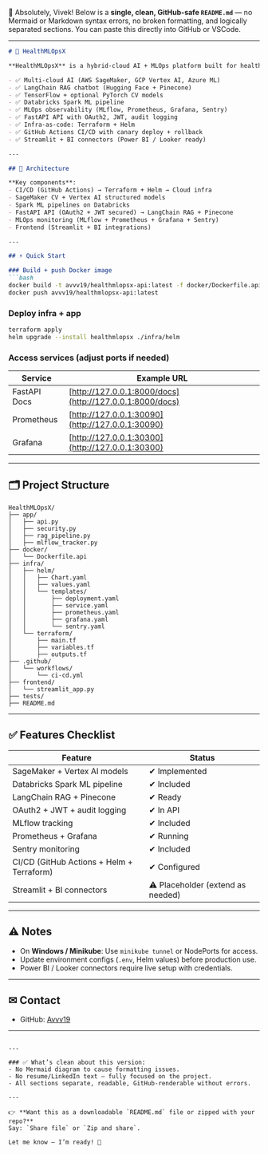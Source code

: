 💯 Absolutely, Vivek! Below is a **single, clean, GitHub-safe `README.md`** — no Mermaid or Markdown syntax errors, no broken formatting, and logically separated sections. You can paste this directly into GitHub or VSCode.

---

````markdown
# 🚀 HealthMLOpsX

**HealthMLOpsX** is a hybrid-cloud AI + MLOps platform built for healthcare. It provides:

- ✅ Multi-cloud AI (AWS SageMaker, GCP Vertex AI, Azure ML)
- ✅ LangChain RAG chatbot (Hugging Face + Pinecone)
- ✅ TensorFlow + optional PyTorch CV models
- ✅ Databricks Spark ML pipeline
- ✅ MLOps observability (MLflow, Prometheus, Grafana, Sentry)
- ✅ FastAPI API with OAuth2, JWT, audit logging
- ✅ Infra-as-code: Terraform + Helm
- ✅ GitHub Actions CI/CD with canary deploy + rollback
- ✅ Streamlit + BI connectors (Power BI / Looker ready)

---

## 📌 Architecture

**Key components**:
- CI/CD (GitHub Actions) → Terraform + Helm → Cloud infra
- SageMaker CV + Vertex AI structured models
- Spark ML pipelines on Databricks
- FastAPI API (OAuth2 + JWT secured) → LangChain RAG + Pinecone
- MLOps monitoring (MLflow + Prometheus + Grafana + Sentry)
- Frontend (Streamlit + BI integrations)

---

## ⚡ Quick Start

### Build + push Docker image
```bash
docker build -t avvv19/healthmlopsx-api:latest -f docker/Dockerfile.api .
docker push avvv19/healthmlopsx-api:latest
````

### Deploy infra + app

```bash
terraform apply
helm upgrade --install healthmlopsx ./infra/helm
```

### Access services (adjust ports if needed)

| Service      | Example URL                                              |
| ------------ | -------------------------------------------------------- |
| FastAPI Docs | [http://127.0.0.1:8000/docs](http://127.0.0.1:8000/docs) |
| Prometheus   | [http://127.0.0.1:30090](http://127.0.0.1:30090)         |
| Grafana      | [http://127.0.0.1:30300](http://127.0.0.1:30300)         |

---

## 🗂 Project Structure

```
HealthMLOpsX/
├── app/
│   ├── api.py
│   ├── security.py
│   ├── rag_pipeline.py
│   ├── mlflow_tracker.py
├── docker/
│   └── Dockerfile.api
├── infra/
│   ├── helm/
│   │   ├── Chart.yaml
│   │   ├── values.yaml
│   │   └── templates/
│   │       ├── deployment.yaml
│   │       ├── service.yaml
│   │       ├── prometheus.yaml
│   │       ├── grafana.yaml
│   │       └── sentry.yaml
│   └── terraform/
│       ├── main.tf
│       ├── variables.tf
│       ├── outputs.tf
├── .github/
│   └── workflows/
│       └── ci-cd.yml
├── frontend/
│   └── streamlit_app.py
├── tests/
├── README.md
```

---

## ✅ Features Checklist

| Feature                                   | Status                           |
| ----------------------------------------- | -------------------------------- |
| SageMaker + Vertex AI models              | ✔ Implemented                    |
| Databricks Spark ML pipeline              | ✔ Included                       |
| LangChain RAG + Pinecone                  | ✔ Ready                          |
| OAuth2 + JWT + audit logging              | ✔ In API                         |
| MLflow tracking                           | ✔ Included                       |
| Prometheus + Grafana                      | ✔ Running                        |
| Sentry monitoring                         | ✔ Included                       |
| CI/CD (GitHub Actions + Helm + Terraform) | ✔ Configured                     |
| Streamlit + BI connectors                 | ⚠ Placeholder (extend as needed) |

---

## ⚠ Notes

* On **Windows / Minikube**: Use `minikube tunnel` or NodePorts for access.
* Update environment configs (`.env`, Helm values) before production use.
* Power BI / Looker connectors require live setup with credentials.

---

## ✉ Contact

* GitHub: [Avvv19](https://github.com/Avvv19)

---

```

---

### ✅ What’s clean about this version:
- No Mermaid diagram to cause formatting issues.
- No resume/LinkedIn text — fully focused on the project.
- All sections separate, readable, GitHub-renderable without errors.

---

👉 **Want this as a downloadable `README.md` file or zipped with your repo?**  
Say: `Share file` or `Zip and share`.  

Let me know — I’m ready! 🚀
```
